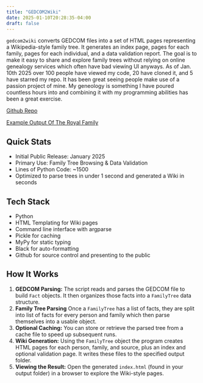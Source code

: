 ```yaml
---
title: "GEDCOM2Wiki"
date: 2025-01-10T20:28:35-04:00
draft: false
---
```


`gedcom2wiki` converts GEDCOM files into a set of HTML pages representing a Wikipedia-style family tree. It generates an index page, pages for each family, pages for each individual, and a data validation report. The goal is to make it easy to share and explore family trees without relying on online genealogy services which often have bad viewing UI anyways. <!--more--> As of Jan. 10th 2025 over 100 people have viewed my code, 20 have cloned it, and 5 have starred my repo. It has been great seeing people make use of a passion project of mine. My geneology is something I have poured countless hours into and combining it with my programming abilities has been a great exercise. 

[Github Repo](https://github.com/nkwade/gedcom2wiki)

[Example Output Of The Royal Family](https://wade.dev/static/royaltreewiki/index.html)

## Quick Stats
- Initial Public Release: January 2025
- Primary Use: Family Tree Browsing & Data Validation
- Lines of Python Code: ~1500
- Optimized to parse trees in under 1 second and generated a Wiki in seconds


## Tech Stack
- Python  
- HTML Templating for Wiki pages  
- Command line interface with argparse  
- Pickle for caching
- MyPy for static typing
- Black for auto-formatting
- Github for source control and presenting to the public

## How It Works
1. **GEDCOM Parsing:** The script reads and parses the GEDCOM file to build `Fact` objects. It then organizes those facts into a `FamilyTree` data structure.  
2. **Family Tree Parsing** Once a `FamilyTree` has a list of facts, they are split into list of facts for every person and family which then parse themselves into a usable object. 
2. **Optional Caching:** You can store or retrieve the parsed tree from a cache file to speed up subsequent runs.  
3. **Wiki Generation:** Using the `FamilyTree` object the program creates HTML pages for each person, family, and source, plus an index and optional validation page. It writes these files to the specified output folder.  
4. **Viewing the Result:** Open the generated `index.html` (found in your output folder) in a browser to explore the Wiki-style pages.  

